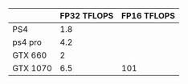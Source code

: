 | |FP32 TFLOPS|FP16 TFLOPS|
|--|--|--|
|PS4|1.8| |
|ps4 pro|4.2| |
|GTX 660|2| |
|GTX 1070|6.5|101|
